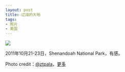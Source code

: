 ```yaml
---
layout: post
title: 辽阔的大地
tags:
- 照片
- 美国
---
```


![](http://farm8.staticflickr.com/7054/7143012367_a33c37288a_z.jpg)

2011年10月21-23日，Shenandoah National Park，有感。

Photo credit：[@ztpala](https://twitter.com/ztpala)，[更多](http://www.flickr.com/photos/ztpala/sets/72157629081692652/)
